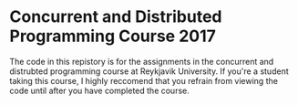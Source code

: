 # Concurrent and Distributed Programming Course 2017

The code in this repistory is for the assignments in the concurrent and distrubted programming course at Reykjavik University. If you're a student taking this course, I highly reccomend that you refrain from viewing the code until after you have completed the course.
